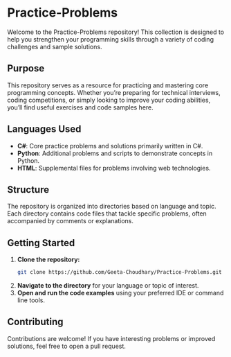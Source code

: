 

# Practice-Problems

Welcome to the Practice-Problems repository! This collection is designed to help you strengthen your programming skills through a variety of coding challenges and sample solutions.

## Purpose

This repository serves as a resource for practicing and mastering core programming concepts. Whether you’re preparing for technical interviews, coding competitions, or simply looking to improve your coding abilities, you’ll find useful exercises and code samples here.

## Languages Used

- **C#**: Core practice problems and solutions primarily written in C#.
- **Python**: Additional problems and scripts to demonstrate concepts in Python.
- **HTML**: Supplemental files for problems involving web technologies.

## Structure

The repository is organized into directories based on language and topic. Each directory contains code files that tackle specific problems, often accompanied by comments or explanations.

## Getting Started

1. **Clone the repository:**
   ```bash
   git clone https://github.com/Geeta-Choudhary/Practice-Problems.git
   ```
2. **Navigate to the directory** for your language or topic of interest.
3. **Open and run the code examples** using your preferred IDE or command line tools.

## Contributing

Contributions are welcome! If you have interesting problems or improved solutions, feel free to open a pull request.

